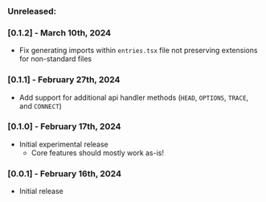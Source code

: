 ### Unreleased:

### [0.1.2] - March 10th, 2024

- Fix generating imports within `entries.tsx` file not preserving extensions for non-standard files

### [0.1.1] - February 27th, 2024

- Add support for additional api handler methods (`HEAD`, `OPTIONS`, `TRACE`, and `CONNECT`)

### [0.1.0] - February 17th, 2024

- Initial experimental release
  - Core features should mostly work as-is!

### [0.0.1] - February 16th, 2024

- Initial release
